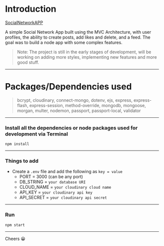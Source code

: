 # Introduction

[SocialNetworkAPP](https://my-global-network.herokuapp.com/)

A simple Social Network App built using the MVC Architecture, with user profiles, the ability to create posts, add likes and delete, and a feed. The goal was to build a node app with some complex features.

> Note: The project is still in the early stages of development, will be working on adding more
> styles, implementing new features and more good stuff.

---

# Packages/Dependencies used

> bcrypt, cloudinary, connect-mongo, dotenv, ejs, express, express-flash, express-session, method-override, mongodb, mongoose, morgan, multer, nodemon, passport, passport-local,
> validator

---

### Install all the dependencies or node packages used for development via Terminal

`npm install`

---

### Things to add

- Create a `.env` file and add the following as `key = value`
  - PORT = 3000 (can be any port)
  - DB_STRING = `your database URI`
  - CLOUD_NAME = `your cloudinary cloud name`
  - API_KEY = `your cloudinary api key`
  - API_SECRET = `your cloudinary api secret`

---

### Run

`npm start`

---

Cheers 😀
